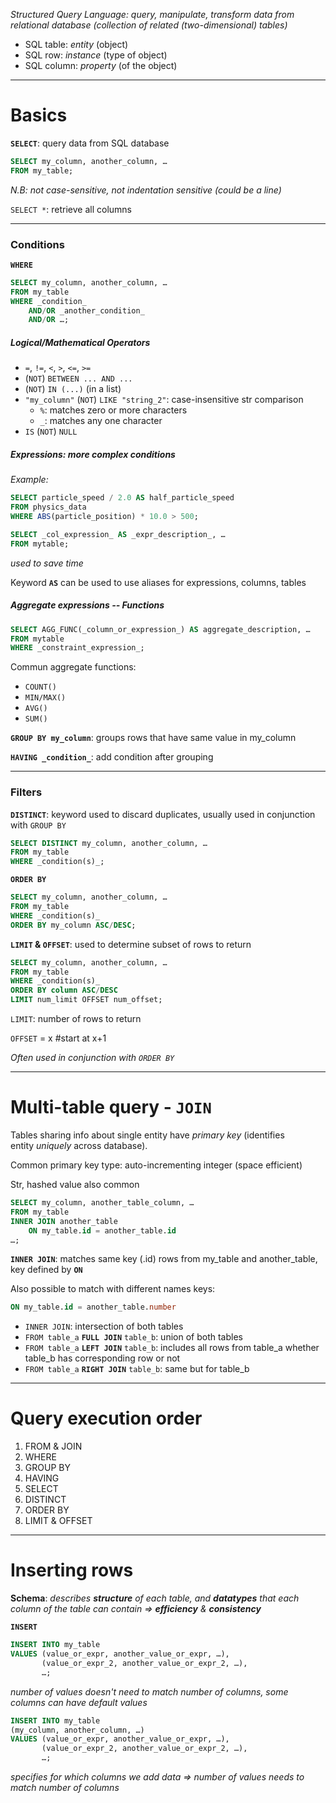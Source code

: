 *Structured Query Language: query, manipulate, transform data from relational database (collection of related (two-dimensional) tables)*

- SQL table: *entity* (object)
- SQL row: *instance* (type of object)
- SQL column: *property* (of the object)
___
# Basics

**`SELECT`**: query data from SQL database

```sql
SELECT my_column, another_column, …
FROM my_table;
```
*N.B: not case-sensitive, not indentation sensitive (could be a line)*

`SELECT *`: retrieve all columns
___
### Conditions

**`WHERE`**

```sql
SELECT my_column, another_column, …
FROM my_table
WHERE _condition_
	AND/OR _another_condition_
	AND/OR …;
```

##### Logical/Mathematical Operators

- `=`, `!=`, `<`, `>`, `<=`, `>=`
- (`NOT`) `BETWEEN ... AND ...`
- (`NOT`) `IN (...)` (in a list)
- `"my_column"` (`NOT`) `LIKE "string_2"`: case-insensitive str comparison
	- `%`: matches zero or more characters
	- `_`: matches any one character
- `IS` (`NOT`) `NULL`

##### Expressions: more complex conditions

*Example:*
```sql
SELECT particle_speed / 2.0 AS half_particle_speed
FROM physics_data
WHERE ABS(particle_position) * 10.0 > 500;
```

```sql
SELECT _col_expression_ AS _expr_description_, …
FROM mytable;
```
*used to  save time*

Keyword **`AS`** can be used to use aliases for expressions, columns, tables

##### Aggregate expressions -- Functions

```sql
SELECT AGG_FUNC(_column_or_expression_) AS aggregate_description, …
FROM mytable
WHERE _constraint_expression_;
```

Commun aggregate functions:
- `COUNT()`
- `MIN/MAX()`
- `AVG()`
- `SUM()`

**`GROUP BY my_column`**: groups rows that have same value in my_column

**`HAVING _condition_`**: add condition after grouping

___
### Filters

**`DISTINCT`**: keyword used to discard duplicates, usually used in conjunction with `GROUP BY`
```sql
SELECT DISTINCT my_column, another_column, …
FROM my_table
WHERE _condition(s)_;
```

**`ORDER BY`**
```sql
SELECT my_column, another_column, …
FROM my_table
WHERE _condition(s)_
ORDER BY my_column ASC/DESC;
```

**`LIMIT` & `OFFSET`**: used to determine subset of rows to return
```SQL
SELECT my_column, another_column, …
FROM my_table
WHERE _condition(s)_
ORDER BY column ASC/DESC
LIMIT num_limit OFFSET num_offset;
```

`LIMIT`: number of rows to return

`OFFSET` = x   \#start at x+1

*Often used in conjunction with `ORDER BY`*
___
# Multi-table query - `JOIN`

Tables sharing info about single entity have _primary key_ (identifies entity _uniquely_ across database).

Common primary key type: auto-incrementing integer (space efficient)

Str, hashed value also common

```sql
SELECT my_column, another_table_column, …
FROM my_table
INNER JOIN another_table
	ON my_table.id = another_table.id
…;
```
**`INNER JOIN`**: matches same key (.id) rows from my_table and another_table, key defined by **`ON`**

Also possible to match with different names keys:
```sql
ON my_table.id = another_table.number
```

- `INNER JOIN`: intersection of both tables
- `FROM table_a` **`FULL JOIN`** `table_b`: union of both tables
- `FROM table_a` **`LEFT JOIN`** `table_b`: includes all rows from table_a whether table_b has corresponding row or not
- `FROM table_a` **`RIGHT JOIN`** `table_b`: same but for table_b
___
# Query execution order

1. FROM & JOIN
2. WHERE
3. GROUP BY
4. HAVING
5. SELECT
6. DISTINCT
7. ORDER BY
8. LIMIT & OFFSET
---
# Inserting rows

**Schema**: *describes **structure** of each table, and **datatypes** that each column of the table can contain $\Rightarrow$ **efficiency** & **consistency***

**`INSERT`**
```sql
INSERT INTO my_table
VALUES (value_or_expr, another_value_or_expr, …),
	   (value_or_expr_2, another_value_or_expr_2, …),
	   …;
```
*number of values doesn't need to match number of columns, some columns can have default values*

```sql
INSERT INTO my_table
(my_column, another_column, …)
VALUES (value_or_expr, another_value_or_expr, …),
	   (value_or_expr_2, another_value_or_expr_2, …),
	   …;
```
*specifies for which columns we add data $\Rightarrow$ number of values needs to match number of columns*

	